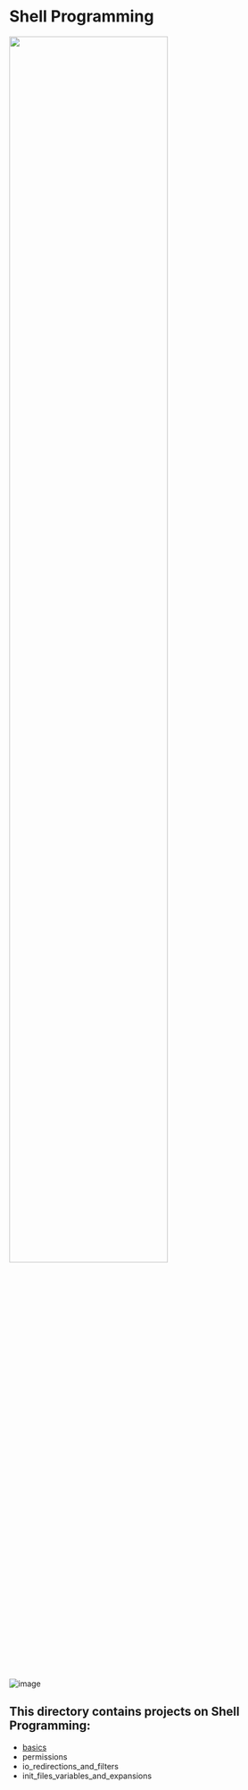 # Shell Programming

<img width=75% src="https://cdn.educba.com/academy/wp-content/uploads/2019/04/What-is-Shell-Scripting.jpg.webp" />

![image](https://www.cyberciti.biz/media/new/faq/2016/01/Hello-World-Bash-Shell-Script-Program.jpg)


## This directory contains projects on Shell Programming:
- [basics](https://github.com/rChrisb/holbertonschool-shell/tree/main/basics)
- permissions
- io_redirections_and_filters
- init_files_variables_and_expansions
